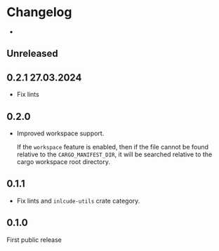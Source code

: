 # Changelog

-

## Unreleased

## 0.2.1 27.03.2024

- Fix lints

## 0.2.0

- Improved workspace support.

  If the `workspace` feature is enabled, then if the file cannot be found
  relative to the `CARGO_MANIFEST_DIR`, it will be searched relative to the cargo
  workspace root directory.

## 0.1.1

- Fix lints and `inlcude-utils` crate category.

## 0.1.0

First public release
